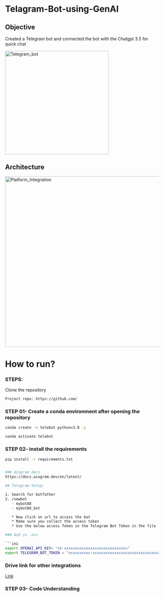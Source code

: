 # Telagram-Bot-using-GenAI

## Objective 

Created a Telegram bot and connected the bot with the Chatgpt 3.5 for quick chat 


<img width="339" alt="Telegram_bot" src="https://github.com/NAMU2NI/Telegram_API/assets/92014201/820f5ad9-0ba1-43c3-bd9f-0d34894f5a06">


## Architecture 

<img width="558" alt="Platform_Integration" src="https://github.com/NAMU2NI/Telegram_API/assets/92014201/de836965-2504-4780-b10f-2b0e045a3a44">


# How to run?
### STEPS:

Clone the repository

```bash
Project repo: https://github.com/
```
### STEP 01- Create a conda environment after opening the repository

```bash
conda create -n telebot python=3.8 -y
```

```bash
conda activate telebot
```


### STEP 02- install the requirements
```bash
pip install -r requirements.txt


### AIogram docs
https://docs.aiogram.dev/en/latest/

## Telegram Setup:

1. Search for botfather
2. /newbot
   - mybot88
   - mybot88_bot

   * Now click on url to access the bot
   * Make sure you collect the access token
   * Use the below access Token in the Telegram Bot Token in the file 

### Add in .env

```ini
export OPENAI_API_KEY= "sk-xxxxxxxxxxxxxxxxxxxxxxxxxxxxx"
export TELEGRAM_BOT_TOKEN = "xxxxxxxxxx:xxxxxxxxxxxxxxxxxxxxxxxxxxxxxxxxxxx"
```


### Drive link for other integrations

[Link](https://drive.google.com/drive/folders/1JlvnNZczhDtwaypRavkiZjvxOnKp7bsW?usp=sharing)  


### STEP 03- Code Understanding 







